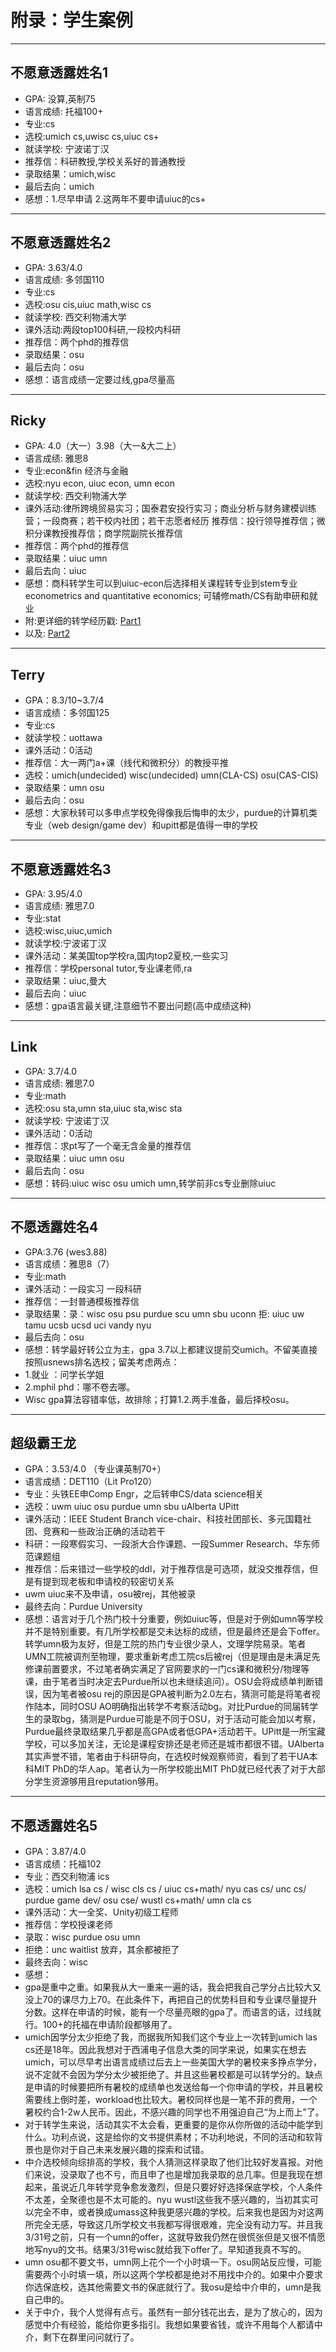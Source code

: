 # 附录：学生案例


***

## 不愿意透露姓名1

- GPA: 没算,英制75
- 语言成绩: 托福100+
- 专业:cs
- 选校:umich cs,uwisc cs,uiuc cs+
- 就读学校: 宁波诺丁汉
- 推荐信：科研教授,学校关系好的普通教授
- 录取结果：umich,wisc
- 最后去向：umich
- 感想：1.尽早申请 2.这两年不要申请uiuc的cs+

***
## 不愿意透露姓名2

- GPA: 3.63/4.0
- 语言成绩: 多邻国110
- 专业:cs
- 选校:osu cis,uiuc math,wisc cs
- 就读学校: 西交利物浦大学
- 课外活动:两段top100科研,一段校内科研
- 推荐信：两个phd的推荐信
- 录取结果：osu
- 最后去向：osu
- 感想：语言成绩一定要过线,gpa尽量高

***

## Ricky

- GPA: 4.0（大一）3.98（大一&大二上）
- 语言成绩: 雅思8
- 专业:econ&fin 经济与金融
- 选校:nyu econ, uiuc econ, umn econ
- 就读学校: 西交利物浦大学
- 课外活动:律所跨境贸易实习；国泰君安投行实习；商业分析与财务建模训练营；一段商赛；若干校内社团；若干志愿者经历
推荐信：投行领导推荐信；微积分课教授推荐信；商学院副院长推荐信
- 推荐信：两个phd的推荐信
- 录取结果：uiuc umn
- 最后去向：uiuc
- 感想：商科转学生可以到uiuc-econ后选择相关课程转专业到stem专业econometrics and quantitative economics; 可辅修math/CS有助申研和就业
- 附:更详细的转学经历戳:  [Part1](https://mp.weixin.qq.com/s/RzOZaalfIzPSV1TxVscJgA)
- 以及:   [Part2](https://mp.weixin.qq.com/s/oCb_urW7uxJXfQ6jd_vRjw)

***

## Terry

- GPA：8.3/10~3.7/4
- 语言成绩：多邻国125
- 专业:cs
- 就读学校：uottawa
- 课外活动：0活动
- 推荐信：大一两门a+课（线代和微积分）的教授平推
- 选校：umich(undecided) wisc(undecided) umn(CLA-CS) osu(CAS-CIS)
- 录取结果：umn osu
- 最后去向：osu
- 感想：大家秋转可以多申点学校免得像我后悔申的太少，purdue的计算机类专业（web design/game dev）和upitt都是值得一申的学校

***


## 不愿意透露姓名3

- GPA: 3.95/4.0
- 语言成绩: 雅思7.0
- 专业:stat
- 选校:wisc,uiuc,umich
- 就读学校:宁波诺丁汉 
- 课外活动：某美国top学校ra,国内top2夏校,一些实习
- 推荐信：学校personal tutor,专业课老师,ra
- 录取结果：uiuc,曼大
- 最后去向：uiuc
- 感想：gpa语言最关键,注意细节不要出问题(高中成绩这种)

***

## Link

- GPA: 3.7/4.0
- 语言成绩: 雅思7.0
- 专业:math
- 选校:osu sta,umn sta,uiuc sta,wisc sta
- 就读学校: 宁波诺丁汉
- 课外活动：0活动
- 推荐信：求pt写了一个毫无含金量的推荐信
- 录取结果：uiuc umn osu
- 最后去向：osu
- 感想：转码:uiuc wisc osu umich umn,转学前非cs专业删除uiuc

***

## 不愿透露姓名4

- GPA:3.76 (wes3.88)
- 语言成绩：雅思8（7）
- 专业:math
- 课外活动：一段实习 一段科研
- 推荐信：一封普通模板推荐信
- 录取结果：录：wisc osu psu purdue scu umn sbu uconn 拒: uiuc uw tamu ucsb ucsd uci vandy nyu    
- 最后去向：osu
- 感想：转学最好转公立为主，gpa 3.7以上都建议提前交umich。不留美直接按照usnews排名选校；留美考虑两点：
- 1.就业 ：问学长学姐
- 2.mphil phd：哪不卷去哪。
- Wisc gpa算法容错率低，故排除；打算1.2.两手准备，最后择校osu。

***

## 超级霸王龙
- GPA：3.53/4.0 （专业课英制70+）
- 语言成绩：DET110（Lit Pro120）
- 专业：头铁EE申Comp Engr，之后转申CS/data science相关
- 选校：uwm uiuc osu purdue umn sbu uAlberta UPitt
- 课外活动：IEEE Student Branch vice-chair、科技社团部长、多元国籍社团、竞赛和一些政治正确的活动若干
- 科研：一段寒假实习、一段浙大合作课题、一段Summer Research、华东师范课题组
- 推荐信：后来错过一些学校的ddl，对于推荐信是可选项，就没交推荐信，但是有提到现老板和申请校的较密切关系
- uwm uiuc来不及申请，osu被rej，其他被录
- 最终去向：Purdue University
- 感想：语言对于几个热门校十分重要，例如uiuc等，但是对于例如umn等学校并不是特别重要。有几所学校都是交未达标的成绩，但是最终还是会下offer。转学umn极为友好，但是工院的热门专业很少录人，文理学院易录。笔者UMN工院被调剂至物理，要求重新考虑工院cs后被rej（但是理由是未满足先修课前置要求，不过笔者确实满足了官网要求的一门cs课和微积分/物理等课，由于笔者当时决定去Purdue所以也未继续追问）。OSU会将成绩单判断错误，因为笔者被osu rej的原因是GPA被判断为2.0左右，猜测可能是将笔者视作陆本，同时OSU AO明确指出转学不考察活动bg。对比Purdue的同届转学生的录取bg，猜测是Purdue可能是不同于OSU，对于活动可能会加以考察，Purdue最终录取结果几乎都是高GPA或者低GPA+活动若干。UPitt是一所宝藏学校，可以多加关注，无论是课程安排还是老师还是城市都很不错。UAlberta其实声誉不错，笔者由于科研导向，在选校时候观察师资，看到了若干UA本科MIT PhD的华人ap。笔者认为一所学校能出MIT PhD就已经代表了对于大部分学生资源够用且reputation够用。

***

## 不愿透露姓名5
- GPA：3.87/4.0 
- 语言成绩：托福102
- 专业：西交利物浦 ics
- 选校：umich lsa cs / wisc cls cs / uiuc cs+math/ nyu cas cs/ unc cs/ purdue game dev/ osu cse/ wustl cs+math/ umn cla cs
- 课外活动：大一全奖、Unity初级工程师
- 推荐信：学校授课老师
- 录取：wisc purdue osu umn
- 拒绝：unc waitlist 放弃，其余都被拒了
- 最终去向：wisc
- 感想：
- gpa是重中之重。如果我从大一重来一遍的话，我会把我自己学分占比较大又没上70的课尽力上70。在此条件下，再把自己的优势科目和专业课尽量提升分数。这样在申请的时候，能有一个尽量亮眼的gpa了。而语言的话，过线就行。100+的托福在申请阶段都够用了。
- umich因学分太少拒绝了我，而据我所知我们这个专业上一次转到umich las cs还是18年。因此我想对于西浦电子信息大类的同学来说，如果实在想去umich，可以尽早考出语言成绩过后去上一些美国大学的暑校来多挣点学分，说不定就不会因为学分太少被拒绝了。并且这些暑校都是可以转学分的。缺点是申请的时候要把所有暑校的成绩单也发送给每一个你申请的学校，并且暑校需要线上倒时差，workload也比较大。暑校同样也是一笔不菲的费用，一个暑校约合1-2w人民币。因此，不感兴趣的同学也不用强迫自己“为上而上”了。
- 对于转学生来说，活动其实不太会看，更重要的是你从你所做的活动中能学到什么。功利点说，这是给你的文书提供素材；不功利地说，不同的活动和软背景也是你对于自己未来发展兴趣的探索和试错。
- 中介选校倾向综排高的学校，我个人猜测这样录取了他们比较好发喜报。对他们来说，没录取了也不亏，而且申了也是增加我录取的总几率。但是我现在想起来，虽说近几年转学竞争愈发激烈，但是只要好好选择保底学校，个人条件不太差，全聚德也是不太可能的。nyu wustl这些我不感兴趣的，当初其实可以完全不申，或者换成umass这种我更感兴趣的学校。后来我也是因为对这两所完全无感，导致这几所学校文书我都写得很艰难，完全没有动力写。并且我3/31号之前，只有一个umn的offer，这就导致我仍然在很慌张但是又很不情愿地写nyu的文书。结果3/31号wisc就给我下offer了。早知道我真不写的。
- umn osu都不要文书，umn网上花个一个小时填一下。osu网站反应慢，可能需要两个小时填一填，所以这两个学校都是绝对不用找中介的。如果中介要求你选保底校，选其他需要文书的保底就行了。我osu是给中介申的，umn是我自己申的。
- 关于中介，我个人觉得有点亏。虽然有一部分钱花出去，是为了放心的，因为感觉中介有经验，能给你更多指引。我想如果要省钱，或许不用每个人都请中介，剩下在群里问问就行了。
